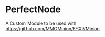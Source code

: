 PerfectNode
================

A Custom Module to be used with https://github.com/MMOMinion/FFXIVMinion
